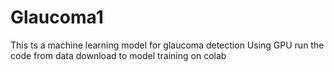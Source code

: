 # Glaucoma1
This ts a machine learning model for glaucoma detection
Using GPU run the code from data download to model training on colab
